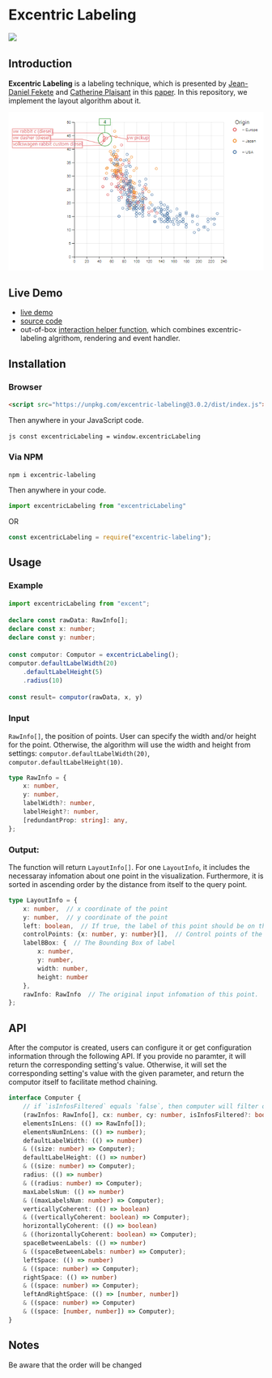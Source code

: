 # Excentric Labeling

[![](https://img.shields.io/npm/l/excentric-labeling?registry_uri=https%3A%2F%2Fregistry.npmjs.com)](https://github.com/VirusPC/excentric-labeling/blob/master/LICENSE)

## Introduction

**Excentric Labeling** is a labeling technique, which is presented by [Jean-Daniel Fekete](https://scholar.google.com/citations?user=PMZ3h7sAAAAJ&hl=en&oi=sra) and [Catherine Plaisant](https://scholar.google.com/citations?user=VnwWgwIAAAAJ&hl=en&oi=sra) in this [paper](https://dl.acm.org/doi/abs/10.1145/302979.303148). In this repository, we implement the layout algorithm about it.

![demo](https://raw.githubusercontent.com/VirusPC/excentric-labeling/master/readme-images/demo.png)

## Live Demo
- [live demo](https://excentric-labeling-react.vercel.app/)
- [source code](https://github.com/VirusPC/excentric-labeling-react) 
- out-of-box [interaction helper function](https://github.com/VirusPC/excentric-labeling-react/blob/master/src/helpers/excentric-labeling-interaction.ts), which combines excentric-labeling algrithom, rendering and event handler.

## Installation

### Browser

```html
<script src="https://unpkg.com/excentric-labeling@3.0.2/dist/index.js"></script>
```

Then anywhere in your JavaScript code.

`js
const excentricLabeling = window.excentricLabeling
`

### Via NPM

`npm i excentric-labeling`

Then anywhere in your code.

```js
import excentricLabeling from "excentricLabeling"
```

OR

```js
const excentricLabeling = require("excentric-labeling");
```

## Usage

### Example

```ts
import excentricLabeling from "excent";

declare const rawData: RawInfo[];
declare const x: number;
declare const y: number;

const computor: Computor = excentricLabeling();
computor.defaultLabelWidth(20)
    .defaultLabelHeight(5)
    .radius(10)

const result= computor(rawData, x, y)
```

### Input

`RawInfo[]`, the position of points. User can specify the width and/or height for the point. Otherwise, the algorithm will use the width and height from settings: `computor.defaultLabelWidth(20)`, `computor.defaultLabelHeight(10)`.

```ts
type RawInfo = {
    x: number,
    y: number,
    labelWidth?: number,
    labelHeight?: number,
    [redundantProp: string]: any,
};
```

### Output:

The function will return `LayoutInfo[]`. For one `LayoutInfo`, it includes the necessaray infomation about one point in the visualization. Furthermore, it is sorted in ascending order by the distance from itself to the query point.

```ts
type LayoutInfo = {
    x: number,  // x coordinate of the point
    y: number,  // y coordinate of the point
    left: boolean,  // If true, the label of this point should be on the left of this point.
    controlPoints: {x: number, y: number}[],  // Control points of the line which connect point and label
    labelBBox: {  // The Bounding Box of label
        x: number,
        y: number,
        width: number,
        height: number
    },
    rawInfo: RawInfo  // The original input infomation of this point.
};
```

## API

After the computor is created, users can configure it or get configuration information through the following API. If you provide no paramter, it will return the corresponding setting's value. Otherwise, it will set the corresponding setting's value with the given parameter, and return the computor itself to facilitate method chaining.

```ts
interface Computer {
    // if `isInfosFiltered` equals `false`, then computer will filter out the elements outside the lens
    (rawInfos: RawInfo[], cx: number, cy: number, isInfosFiltered?: boolean): LayoutInfo[];
    elementsInLens: (() => RawInfo[]);
    elementsNumInLens: (() => number);
    defaultLabelWidth: (() => number)
    & ((size: number) => Computer);
    defaultLabelHeight: (() => number)
    & ((size: number) => Computer);
    radius: (() => number)
    & ((radius: number) => Computer);
    maxLabelsNum: (() => number)
    & ((maxLabelsNum: number) => Computer);
    verticallyCoherent: (() => boolean)
    & ((verticallyCoherent: boolean) => Computer);
    horizontallyCoherent: (() => boolean)
    & ((horizontallyCoherent: boolean) => Computer);
    spaceBetweenLabels: (() => number)
    & ((spaceBetweenLabels: number) => Computer);
    leftSpace: (() => number)
    & ((space: number) => Computer);
    rightSpace: (() => number)
    & ((space: number) => Computer);
    leftAndRightSpace: (() => [number, number])
    & ((space: number) => Computer)
    & ((space: [number, number]) => Computer);
}

```

## Notes

Be aware that the order will be changed
